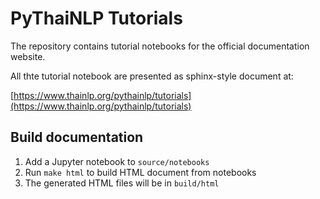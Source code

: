 
# PyThaiNLP Tutorials

The repository contains tutorial notebooks for the official documentation website.

All thte tutorial notebook are presented as sphinx-style document at:

[https://www.thainlp.org/pythainlp/tutorials](https://www.thainlp.org/pythainlp/tutorials)


## Build documentation

1. Add a Jupyter notebook to `source/notebooks`
2. Run `make html` to build HTML document from notebooks 
3. The generated HTML files will be in `build/html`
